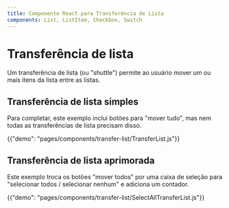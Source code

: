 ```yaml
---
title: Componente React para Transferência de Lista
components: List, ListItem, Checkbox, Switch
---
```


# Transferência de lista

<p class="description">Um transferência de lista (ou "shuttle") permite ao usuário mover um ou mais itens da lista entre as listas.</p>

## Transferência de lista simples

Para completar, este exemplo inclui botões para "mover tudo", mas nem todas as transferências de lista precisam disso.

{{"demo": "pages/components/transfer-list/TransferList.js"}}

## Transferência de lista aprimorada

Este exemplo troca os botões "mover todos" por uma caixa de seleção para "selecionar todos / selecionar nenhum" e adiciona um contador.

{{"demo": "pages/components/transfer-list/SelectAllTransferList.js"}}
